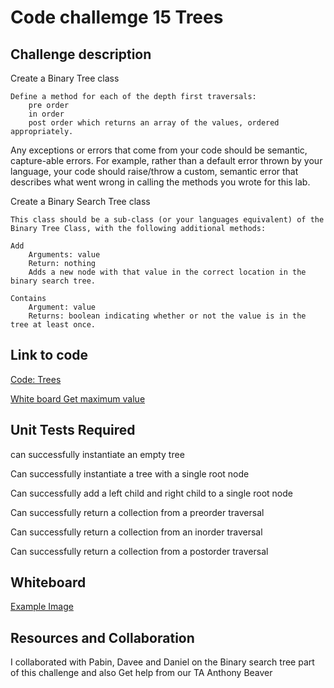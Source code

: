 # Code challemge 15 Trees

## Challenge description

Create a Binary Tree class

    Define a method for each of the depth first traversals:
        pre order
        in order
        post order which returns an array of the values, ordered appropriately.

Any exceptions or errors that come from your code should be semantic, capture-able errors. For example, rather than a default error thrown by your language, your code should raise/throw a custom, semantic error that describes what went wrong in calling the methods you wrote for this lab.

Create a Binary Search Tree class

    This class should be a sub-class (or your languages equivalent) of the Binary Tree Class, with the following additional methods:

    Add
        Arguments: value
        Return: nothing
        Adds a new node with that value in the correct location in the binary search tree.

    Contains
        Argument: value
        Returns: boolean indicating whether or not the value is in the tree at least once.

## Link to code

[Code: Trees](/home/wonde/codefellows/code-401/data-structures-and-algorithms/python/code_challenges/trees/trees.py)

[White board Get maximum value](/home/wonde/codefellows/code-401/data-structures-and-algorithms/python/code_challenges/images/max_value_binary_tree.png)

## Unit Tests Required

can successfully instantiate an empty tree

Can successfully instantiate a tree with a single root node

Can successfully add a left child and right child to a single root node

Can successfully return a collection from a preorder traversal

Can successfully return a collection from an inorder traversal

Can successfully return a collection from a postorder traversal

## Whiteboard

[Example Image](/home/wonde/codefellows/code-401/data-structures-and-algorithms/python/code_challenges/images/tree-example.jpg)

## Resources and Collaboration

I collaborated with Pabin, Davee and Daniel on the Binary search tree part of this challenge and also Get help from our TA Anthony Beaver


